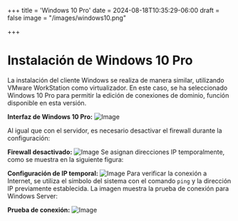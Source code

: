 +++
title = 'Windows 10 Pro'
date = 2024-08-18T10:35:29-06:00
draft = false
image = "/images/windows10.png"

+++
# Instalación de Windows 10 Pro

La instalación del cliente Windows se realiza de manera similar, utilizando VMware WorkStation como virtualizador. En este caso, se ha seleccionado Windows 10 Pro para permitir la edición de conexiones de dominio, función disponible en esta versión.

**Interfaz de Windows 10 Pro:**
![Image](/imagesUI_W_pro.png)

Al igual que con el servidor, es necesario desactivar el firewall durante la configuración:

**Firewall desactivado:**
![Image](/images/FW2.png)
Se asignan direcciones IP temporalmente, como se muestra en la siguiente figura:

**Configuración de IP temporal:**
![Image](/images/IP2.png)
Para verificar la conexión a Internet, se utiliza el símbolo del sistema con el comando `ping` y la dirección IP previamente establecida. La imagen muestra la prueba de conexión para Windows Server:

**Prueba de conexión:**
![Image](/images/ping.png)